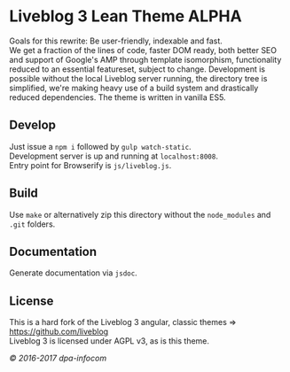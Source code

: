 # Liveblog 3 Lean Theme ALPHA
Goals for this rewrite: Be user-friendly, indexable and fast.    
We get a fraction of the lines of code, faster DOM ready, both better SEO and support of Google's AMP through template isomorphism, functionality reduced to an essential featureset, subject to change. Development is possible without the local Liveblog server running, the directory tree is simplified, we're making heavy use of a build system and drastically reduced dependencies. The theme is written in vanilla ES5.

## Develop
Just issue a `npm i` followed by `gulp watch-static`.    
Development server is up and running at `localhost:8008`.    
Entry point for Browserify is `js/liveblog.js`.

## Build
Use `make` or alternatively zip this directory without the `node_modules` and `.git` folders.

## Documentation
Generate documentation via `jsdoc`.

## License
This is a hard fork of the Liveblog 3 angular, classic themes => https://github.com/liveblog   
Liveblog 3 is licensed under AGPL v3, as is this theme.
   
*© 2016-2017 dpa-infocom*
